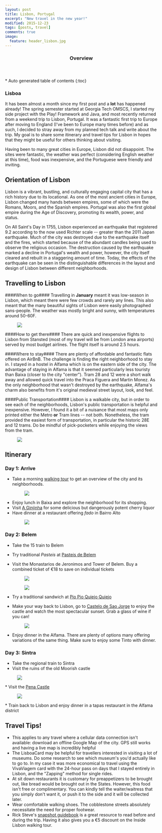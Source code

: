 ```yaml
---
layout: post
title: Lisbon, Portugal
excerpt: "New travel in the new year!"
modified: 2015-12-23
tags: [posts, travel]
comments: true
image:
  feature: header_lisbon.jpg
---
```

<section id="table-of-contents" class="toc">
  <header>
    <h3>Overview</h3>
  </header>
<div id="drawer" markdown="1">
*  Auto generated table of contents
{:toc}
</div>
</section><!-- /#table-of-contents -->

### Lisboa
It has been almost a month since my first post and a **lot** has happened already! The spring semester started at Georgia Tech OMSCS, I started my side project with the Play! Framework and Java, 
and most recently returned from a weekend trip to Lisbon, Portugal. It was a fantastic first trip to Europe after moving to England (I've been to Europe many times before) and as such, I decided
to stray away from my planned tech talk and write about the trip. My goal is to share some itinerary and travel tips for Lisbon in hopes that they might be useful for others thinking about visiting. 
 
Having been to many great cities in Europe, Lisbon did not disappoint. The sites were fantastic, the weather was perfect (considering English weather at this time), food was inexpensive, and the
Portuguese were friendly and inviting.
 
## Orientation of Lisbon ##
Lisbon is a vibrant, bustling, and culturally engaging capital city that has a rich history due to its locational. As one of the most ancient cities in Europe, 
Lisbon changed many hands between empires, some of which were the Romans, Moors, and the Spanish empires. Portugal was also the first global empire during the Age of Discovery, promoting its wealth, power, and status. 

On All Saint's Day in 1755, Lisbon experienced an earthquake that registered 9.2 according to the now used Richter scale -- greater than the 2011 Japan earthquake. Much of the city was destroyed due to the
 earthquake itself and the fires, which started because of the abundant candles being used to observe the religious occasion. The destruction caused by the earthquake marked a decline in Portugal's wealth and power, however, 
 the city itself cleared and rebuilt in a staggering amount of time. Today, the effects of the earthquake can be seen in the distinguishable differences in the layout and design of Lisbon between different neighborhoods.
 
## Travelling to Lisbon ##

####When to go####
Travelling in **January** meant it was low-season in Lisbon, which meant there were few crowds and rarely any lines. This also meant that the many beautiful sights of Lisbon were easily photographed sans-people.
The weather was mostly bright and sunny, with temperatures around 50-60F. 
 <figure class="half">
     <a href="/images/thumb_lisbon1.jpg"><img src="/images/thumb_lisbon1.jpg"></a>
 </figure>
 
####How to get there####
There are quick and inexpensive flights to Lisbon from Stansted (most of my travel will be from London area airports) served by most budget airlines. The flight itself is around 2.5 hours. 
 
####Where to stay####
There are plenty of affordable and fantastic flats offered on AirBnB. The challenge is finding the right neighborhood to stay in. I stayed in a hostel in Alfama which is on the eastern side of the city. 
The advantage of staying in Alfama is that it seemed particularly less touristy than Baixa (closer to the city "center"). Tram 28 and 12 were a short walk away and allowed quick travel into the Praca Figuera 
and Martin Monez. As the only neighborhood that wasn't destroyed by the earthquake, Alfama's charm also benefits from it's original medieval street layout, look, and feel. 

####Public Transportation####
Lisbon is a walkable city, but in order to see each of the neighborhoods, Lisbon's public transportation is helpful and inexpensive. However, I found it a bit of a nuisance that most maps only printed either the 
Metro **or** Tram lines -- not both. Nonetheless, the tram provided the easiest form of transportation, in particular the historic 28E and 12 trams. Do be mindful of pick-pocketers while enjoying the views from the tram. 
<figure class="half">
     <a href="/images/thumb_tram28.jpg"><img src="/images/thumb_tram28.jpg"></a>
 </figure>

## Itinerary ##

### Day 1: Arrive ###

* Take a morning <a href="http://www.insidelisbon.com/package/best-of-lisbon-walk/">walking tour</a> to get an overview of the city and its neighborhoods. 
    <figure class="half">
         <a href="/images/thumb_lisbon2.jpg"><img src="/images/thumb_lisbon2.jpg"></a>
     </figure>
* Enjoy lunch in Baixa and explore the neighborhood for its shopping. 
* Visit <a href="http://www.tripadvisor.co.uk/Attraction_Review-g189158-d2320746-Reviews-A_Ginjinha-Lisbon_Lisbon_District_Central_Portugal.html">A Ginjinha</a> for some delicious but dangerously potent cherry liquor
* Have dinner at a restaurant offering *fado* in Bairro Alto
    <figure class="half">
             <a href="/images/thumb_fado.jpg"><img src="/images/thumb_fado.jpg"></a>
    </figure>
             
### Day 2: Belem ###
* Take the 15 train to Belem
* Try traditional *Pasteis* at <a href="http://pasteisdebelem.pt/">Pasteis de Belem</a>
* Visit the Monastarios de Jeronimos and Tower of Belem. Buy a combined ticket of €18 to save on individual tickets
   <figure class="half">
        <a href="/images/thumb_monastarios.jpg"><img src="/images/thumb_monastarios.jpg"></a>
    </figure>
    
    <figure class="half">
             <a href="/images/thumb_tower.jpg"><img src="/images/thumb_tower.jpg"></a>
    </figure>
* Try a traditional sandwich at <a href="http://www.tripadvisor.co.uk/Restaurant_Review-g189158-d2324445-Reviews-Pao_Pao_Queijo_Queijo-Lisbon_Lisbon_District_Central_Portugal.html">Pio Pio Quiejo Quiejo</a>
* Make your way back to Lisbon, go to <a href="http://castelodesaojorge.pt/">Castelo de Sao Jorge</a> to enjoy the castle and watch the most spectacular sunset. Grab a glass of wine if you can!
    <figure class="half">
         <a href="/images/thumb_lisbon3.jpg"><img src="/images/thumb_lisbon3.jpg"></a>
     </figure>
* Enjoy dinner in the Alfama. There are plenty of options many offering variations of the same thing. Make sure to enjoy some Tinto with dinner. 
    
### Day 3: Sintra ### 
* Take the regional train to Sintra 
* Visit the ruins of the old Moorish castle
 <figure class="half">
         <a href="/images/thumb_moorish_castle.jpg"><img src="/images/thumb_moorish_castle.jpg"></a>
 </figure>
* Visit the <a href="http://www.parquesdesintra.pt/en/parks-and-monuments/park-and-national-palace-of-pena/">Pena Castle</a>
 <figure class="half">
         <a href="/images/thumb_pena_palace.jpg"><img src="/images/thumb_pena_palace.jpg"></a>
 </figure>
* Train back to Lisbon and enjoy dinner in a tapas restaurant in the Alfama district

## Travel Tips! ##
* This applies to any travel where a cellular data connection isn't available: download an offline Google Map of the city. GPS still works and having a live map is incredibly helpful
* The LisboaCard may be helpful for travellers interested in visiting a lot of museums. Do some research to see which museum's you'd actually like to go to. In my case it was more economical
to travel using the VivaViagem card with the 24-hour pass on days that I stayed entirely in Lisbon, and the "Zapping" method for single rides. 
* At sit down restaurants it is customary for preappetizers to be brought out, like bread would be brought out in the States. However, this food isn't free or complimentary. You can kindly
tell the waiter/waitress that you simply don't want it, or push it to the side and it will be collected later. 
* Wear comfortable walking shoes. The cobblestone streets absolutely necessitate the need for proper footwear. 
* Rick Steve's <a href="http://www.amazon.com/Rick-Steves-Snapshot-Lisbon/dp/1598805886">snapshot guidebook</a> is a great resource to read before and during the trip. Having it also gives you a €5 discount on the Inside Lisbon walking tour. 


